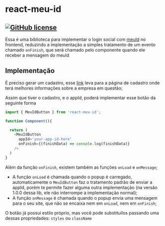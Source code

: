 # react-meu-id

## [![GitHub license](https://img.shields.io/badge/license-MIT-blue.svg)](/LICENSE)

Essa é uma biblioteca para implementar o login social com [meuId](https://meuid.com.br/) no frontend, reduzindo a implementação a simples tratamento de um evento chamado `onFinish`, que será chamado pelo componente quando ele receber a mensagem do meuId

## Implementação

É preciso gerar um cadastro, esse [link](https://idwall.co/contato/) leva para a página de cadastro onde terá melhores informações sobre a empresa em questão;

Assim que tiver o cadastro, e o appId, poderá implementar esse botão da seguinte forma

```ts
import { MeuIdButton } from 'react-meu-id';

function Component(){

  return (
    <MeuIdButton
      appId='your-app-id-here'
      onFinish={(finishData) => console.log(finishData)}
    />
  )
}
```

Além da função `onFinish`, existem também as funções `onLoad` e `onMessage`;
* A função `onLoad` é chamada quando o popup é carregado, automaticamente o `MeuIdButton` faz o tratamento padrão de enviar a appId, porém te permite fazer alguma outra implementação (na versão 1.0.0 dessa lib, ele não interrompe a implementação normal);
* A função `onMessage` é chamada quando o popup envia uma mensagem para o seu site, que não se encaixa nem em `onLoad`, nem em `onFinish`;

O botão já possui estilo próprio, mas você pode substituílos passando uma dessas propriedades: `styles` ou `className`
